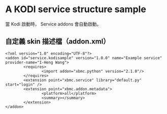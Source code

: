 # A KODI service structure sample
當 Kodi 啟動時， Service addons 會自動啟動。

## **自定義 skin 描述檔（addon.xml）**
    <?xml version="1.0" encoding="UTF-8"?>
    <addon id="service.kodisample" version="1.0.0" name="Example service" provider-name="I-Heng Wang">
            <requires>
                    <import addon="xbmc.python" version="2.1.0"/>
            </requires>
            <extension point="xbmc.service" library="default.py" start="login" />
            <extension point="xbmc.addon.metadata">
                    <platform>all</platform>
                    <summary></summary>
            </extension>
    </addon>
